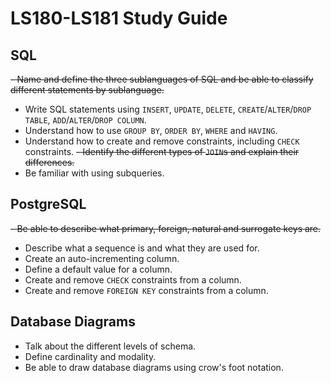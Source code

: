 # LS180-LS181 Study Guide

## SQL

~~- Name and define the three sublanguages of SQL and be able to classify different statements by sublanguage.~~
- Write SQL statements using `INSERT`, `UPDATE`, `DELETE`, `CREATE`/`ALTER`/`DROP TABLE`, `ADD`/`ALTER`/`DROP COLUMN`.
- Understand how to use `GROUP BY`, `ORDER BY`, `WHERE` and `HAVING`.
- Understand how to create and remove constraints, including `CHECK` constraints.
~~- Identify the different types of `JOIN`s and explain their differences.~~
- Be familiar with using subqueries.

## PostgreSQL

~~- Be able to describe what primary, foreign, natural and surrogate keys are.~~
- Describe what a sequence is and what they are used for.
- Create an auto-incrementing column.
- Define a default value for a column.
- Create and remove `CHECK` constraints from a column.
- Create and remove `FOREIGN KEY` constraints from a column.

## Database Diagrams
- Talk about the different levels of schema.
- Define cardinality and modality.
- Be able to draw database diagrams using crow's foot notation.